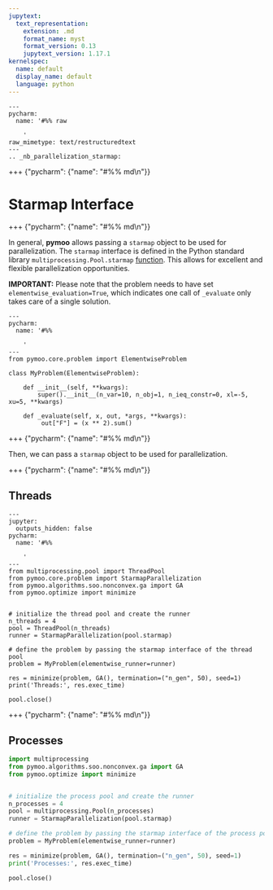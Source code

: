 ```yaml
---
jupytext:
  text_representation:
    extension: .md
    format_name: myst
    format_version: 0.13
    jupytext_version: 1.17.1
kernelspec:
  name: default
  display_name: default
  language: python
---
```


```{raw-cell}
---
pycharm:
  name: '#%% raw

    '
raw_mimetype: text/restructuredtext
---
.. _nb_parallelization_starmap:
```

+++ {"pycharm": {"name": "#%% md\n"}}

# Starmap Interface

+++ {"pycharm": {"name": "#%% md\n"}}

In general, **pymoo** allows passing a `starmap` object to be used for parallelization. 
The `starmap` interface is defined in the Python standard library `multiprocessing.Pool.starmap` [function](https://docs.python.org/3/library/multiprocessing.html?highlight=multiprocessing#multiprocessing.pool.Pool.starmap).
This allows for excellent and flexible parallelization opportunities. 

**IMPORTANT:** Please note that the problem needs to have set `elementwise_evaluation=True`, which indicates one call of `_evaluate` only takes care of a single solution.

```{code-cell} ipython3
---
pycharm:
  name: '#%%

    '
---
from pymoo.core.problem import ElementwiseProblem

class MyProblem(ElementwiseProblem):

    def __init__(self, **kwargs):
        super().__init__(n_var=10, n_obj=1, n_ieq_constr=0, xl=-5, xu=5, **kwargs)

    def _evaluate(self, x, out, *args, **kwargs):
         out["F"] = (x ** 2).sum()
```

+++ {"pycharm": {"name": "#%% md\n"}}

Then, we can pass a `starmap` object to be used for parallelization.

+++ {"pycharm": {"name": "#%% md\n"}}

## Threads

```{code-cell} ipython3
---
jupyter:
  outputs_hidden: false
pycharm:
  name: '#%%

    '
---
from multiprocessing.pool import ThreadPool
from pymoo.core.problem import StarmapParallelization
from pymoo.algorithms.soo.nonconvex.ga import GA
from pymoo.optimize import minimize


# initialize the thread pool and create the runner
n_threads = 4
pool = ThreadPool(n_threads)
runner = StarmapParallelization(pool.starmap)

# define the problem by passing the starmap interface of the thread pool
problem = MyProblem(elementwise_runner=runner)

res = minimize(problem, GA(), termination=("n_gen", 50), seed=1)
print('Threads:', res.exec_time)

pool.close()
```

+++ {"pycharm": {"name": "#%% md\n"}}

## Processes

```python
import multiprocessing
from pymoo.algorithms.soo.nonconvex.ga import GA
from pymoo.optimize import minimize


# initialize the process pool and create the runner
n_processes = 4
pool = multiprocessing.Pool(n_processes)
runner = StarmapParallelization(pool.starmap)

# define the problem by passing the starmap interface of the process pool
problem = MyProblem(elementwise_runner=runner)

res = minimize(problem, GA(), termination=("n_gen", 50), seed=1)
print('Processes:', res.exec_time)

pool.close()
```
